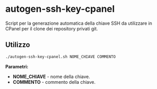 # autogen-ssh-key-cpanel

Script per la generazione automatica della chiave SSH da utilizzare in CPanel per il clone dei repository privati git.


## Utilizzo
```bash
./autogen-ssh-key-cpanel.sh NOME_CHIAVE COMMENTO
```

**Parametri:**

- **NOME_CHIAVE** - nome della chiave.
- **COMMENTO** - commento della chiave.
